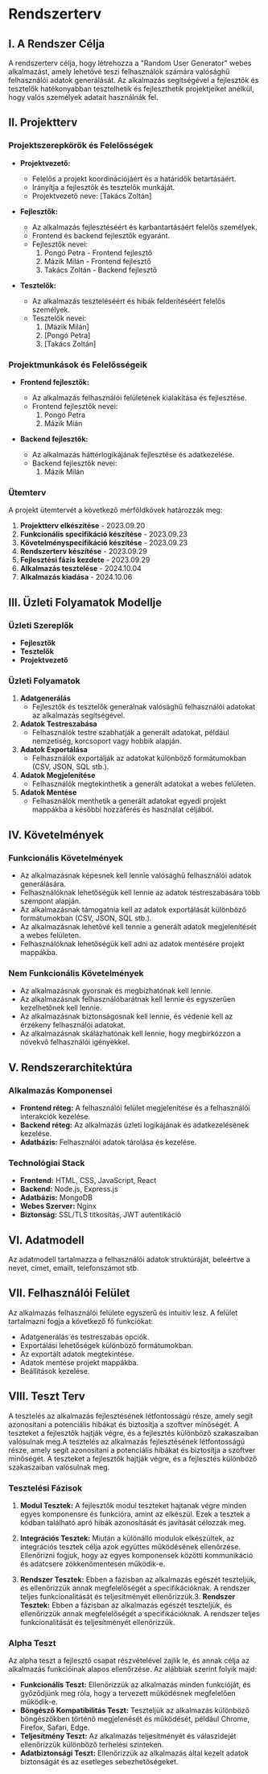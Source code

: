 # Rendszerterv

## I. A Rendszer Célja

A rendszerterv célja, hogy létrehozza a "Random User Generator" webes alkalmazást, amely lehetővé teszi felhasználók számára valósághű felhasználói adatok generálását. Az alkalmazás segítségével a fejlesztők és tesztelők hatékonyabban tesztelhetik és fejleszthetik projektjeiket anélkül, hogy valós személyek adatait használnák fel.

## II. Projektterv

### Projektszerepkörök és Felelősségek

- **Projektvezető:**

  - Felelős a projekt koordinációjáért és a határidők betartásáért.
  - Irányítja a fejlesztők és tesztelők munkáját.
  - Projektvezető neve: [Takács Zoltán]

- **Fejlesztők:**

  - Az alkalmazás fejlesztéséért és karbantartásáért felelős személyek.
  - Frontend és backend fejlesztők egyaránt.
  - Fejlesztők nevei:
    1. Pongó Petra - Frontend fejlesztő
    2. Mázik Milán - Frontend fejlesztő
    3. Takács Zoltán - Backend fejlesztő

- **Tesztelők:**
  - Az alkalmazás teszteléséért és hibák felderítéséért felelős személyek.
  - Tesztelők nevei:
    1. [Mázik Milán]
    2. [Pongó Petra]
    3. [Takács Zoltán]

### Projektmunkások és Felelősségeik

- **Frontend fejlesztők:**

  - Az alkalmazás felhasználói felületének kialakítása és fejlesztése.
  - Frontend fejlesztők nevei:
    1. Pongó Petra
    2. Mázik Mián

- **Backend fejlesztők:**
  - Az alkalmazás háttérlogikájának fejlesztése és adatkezelése.
  - Backend fejlesztők nevei:
    1. Mázik Milán

### Ütemterv

A projekt ütemtervét a következő mérföldkövek határozzák meg:

1. **Projektterv elkészítése** - 2023.09.20
2. **Funkcionális specifikáció készítése** - 2023.09.23
3. **Követelményspecifikáció készítése** - 2023.09.23
4. **Rendszerterv készítése** - 2023.09.29
5. **Fejlesztési fázis kezdete** - 2023.09.29
6. **Alkalmazás tesztelése** - 2024.10.04
7. **Alkalmazás kiadása** - 2024.10.06

## III. Üzleti Folyamatok Modellje

### Üzleti Szereplők

- **Fejlesztők**
- **Tesztelők**
- **Projektvezető**

### Üzleti Folyamatok

1. **Adatgenerálás**
   - Fejlesztők és tesztelők generálnak valósághű felhasználói adatokat az alkalmazás segítségével.
2. **Adatok Testreszabása**
   - Felhasználók testre szabhatják a generált adatokat, például nemzetiség, korcsoport vagy hobbik alapján.
3. **Adatok Exportálása**
   - Felhasználók exportálják az adatokat különböző formátumokban (CSV, JSON, SQL stb.).
4. **Adatok Megjelenítése**
   - Felhasználók megtekinthetik a generált adatokat a webes felületen.
5. **Adatok Mentése**
   - Felhasználók menthetik a generált adatokat egyedi projekt mappákba a későbbi hozzáférés és használat céljából.

## IV. Követelmények

### Funkcionális Követelmények

- Az alkalmazásnak képesnek kell lennie valósághű felhasználói adatok generálására.
- Felhasználóknak lehetőségük kell lennie az adatok testreszabására több szempont alapján.
- Az alkalmazásnak támogatnia kell az adatok exportálását különböző formátumokban (CSV, JSON, SQL stb.).
- Az alkalmazásnak lehetővé kell tennie a generált adatok megjelenítését a webes felületen.
- Felhasználóknak lehetőségük kell adni az adatok mentésére projekt mappákba.

### Nem Funkcionális Követelmények

- Az alkalmazásnak gyorsnak és megbízhatónak kell lennie.
- Az alkalmazásnak felhasználóbarátnak kell lennie és egyszerűen kezelhetőnek kell lennie.
- Az alkalmazásnak biztonságosnak kell lennie, és védenie kell az érzékeny felhasználói adatokat.
- Az alkalmazásnak skálázhatónak kell lennie, hogy megbirkózzon a növekvő felhasználói igényekkel.

## V. Rendszerarchitektúra

### Alkalmazás Komponensei

- **Frontend réteg:** A felhasználói felület megjelenítése és a felhasználói interakciók kezelése.
- **Backend réteg:** Az alkalmazás üzleti logikájának és adatkezelésének kezelése.
- **Adatbázis:** Felhasználói adatok tárolása és kezelése.

### Technológiai Stack

- **Frontend:** HTML, CSS, JavaScript, React
- **Backend:** Node.js, Express.js
- **Adatbázis:** MongoDB
- **Webes Szerver:** Nginx
- **Biztonság:** SSL/TLS titkosítás, JWT autentikáció

## VI. Adatmodell

Az adatmodell tartalmazza a felhasználói adatok struktúráját, beleértve a nevet, címet, emailt, telefonszámot stb.

## VII. Felhasználói Felület

Az alkalmazás felhasználói felülete egyszerű és intuitív lesz. A felület tartalmazni fogja a következő fő funkciókat:

- Adatgenerálás és testreszabás opciók.
- Exportálási lehetőségek különböző formátumokban.
- Az exportált adatok megtekintése.
- Adatok mentése projekt mappákba.
- Beállítások kezelése.

## VIII. Teszt Terv

A tesztelés az alkalmazás fejlesztésének létfontosságú része, amely segít azonosítani a potenciális hibákat és biztosítja a szoftver minőségét. A teszteket a fejlesztők hajtják végre, és a fejlesztés különböző szakaszaiban valósulnak meg.A tesztelés az alkalmazás fejlesztésének létfontosságú része, amely segít azonosítani a potenciális hibákat és biztosítja a szoftver minőségét. A teszteket a fejlesztők hajtják végre, és a fejlesztés különböző szakaszaiban valósulnak meg.
### Tesztelési Fázisok

1. **Modul Tesztek:** A fejlesztők modul teszteket hajtanak végre minden egyes komponensre és funkcióra, amint az elkészül. Ezek a tesztek a kódban található apró hibák azonosítását és javítását célozzák meg.

2. **Integrációs Tesztek:** Miután a különálló modulok elkészültek, az integrációs tesztek célja azok együttes működésének ellenőrzése. Ellenőrizni fogjuk, hogy az egyes komponensek közötti kommunikáció és adatcsere zökkenőmentesen működik-e.

3. **Rendszer Tesztek:** Ebben a fázisban az alkalmazás egészét teszteljük, és ellenőrizzük annak megfelelőségét a specifikációknak. A rendszer teljes funkcionalitását és teljesítményét ellenőrizzük.3. **Rendszer Tesztek:** Ebben a fázisban az alkalmazás egészét teszteljük, és ellenőrizzük annak megfelelőségét a specifikációknak. A rendszer teljes funkcionalitását és teljesítményét ellenőrizzük.
### Alpha Teszt

Az alpha teszt a fejlesztő csapat részvételével zajlik le, és annak célja az alkalmazás funkcióinak alapos ellenőrzése. Az alábbiak szerint folyik majd:

- **Funkcionális Teszt:** Ellenőrizzük az alkalmazás minden funkcióját, és győződjünk meg róla, hogy a tervezett működésnek megfelelően működik-e.
- **Böngésző Kompatibilitás Teszt:** Teszteljük az alkalmazás különböző böngészőkben történő megjelenését és működését, például Chrome, Firefox, Safari, Edge.
- **Teljesítmény Teszt:** Az alkalmazás teljesítményét és válaszidejét ellenőrizzük különböző terhelési szinteken.
- **Adatbiztonsági Teszt:** Ellenőrizzük az alkalmazás által kezelt adatok biztonságát és az esetleges sebezhetőségeket.